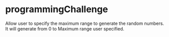 # programmingChallenge
Allow user to specify the maximum range to generate the random numbers. It will generate from 0 to Maximum range user specified.
